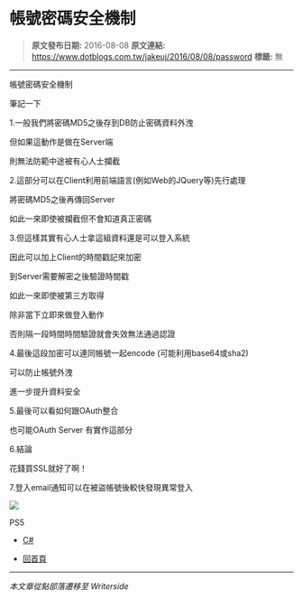 # 帳號密碼安全機制

> **原文發布日期:** 2016-08-08
> **原文連結:** https://www.dotblogs.com.tw/jakeuj/2016/08/08/password
> **標籤:** 無

---

帳號密碼安全機制

筆記一下

1.一般我們將密碼MD5之後存到DB防止密碼資料外洩

但如果這動作是做在Server端

則無法防範中途被有心人士攔截

2.這部分可以在Client利用前端語言(例如Web的JQuery等)先行處理

將密碼MD5之後再傳回Server

如此一來即使被攔截但不會知道真正密碼

3.但這樣其實有心人士拿這組資料還是可以登入系統

因此可以加上Client的時間戳記來加密

到Server需要解密之後驗證時間戳

如此一來即使被第三方取得

除非當下立即來做登入動作

否則隔一段時間時間驗證就會失效無法通過認證

4.最後這段加密可以連同帳號一起encode (可能利用base64或sha2)

可以防止帳號外洩

進一步提升資料安全

5.最後可以看如何跟OAuth整合

也可能OAuth Server 有實作這部分

6.結論

花錢買SSL就好了啊！

7.登入email通知可以在被盜帳號後較快發現異常登入

![](https://card.psnprofiles.com/1/jakeuj.png)

PS5

* [C#](/jakeuj/Tags?qq=C%23)

* [回首頁](/jakeuj)

---

*本文章從點部落遷移至 Writerside*
